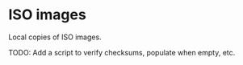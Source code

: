 # ISO images

Local copies of ISO images.

TODO: Add a script to verify checksums, populate when empty, etc.
